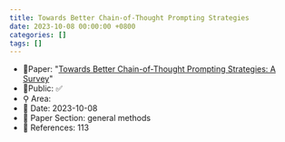 ```yaml
---
title: Towards Better Chain-of-Thought Prompting Strategies
date: 2023-10-08 00:00:00 +0800
categories: []
tags: []
---
```


- 📙Paper: "[Towards Better Chain-of-Thought Prompting Strategies: A Survey](https://www.semanticscholar.org/paper/Towards-Better-Chain-of-Thought-Prompting-A-Survey-Yu-He/12a4c41b087629548b07d0dadb9da05147fa4f81)"
- 🔑Public: ✅
- ⚲ Area: 
- 📅 Date: 2023-10-08
- 🔎 Paper Section: general methods
- 📝 References: 113

